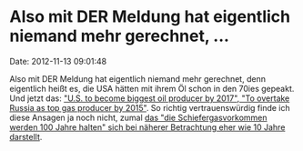 Also mit DER Meldung hat eigentlich niemand mehr gerechnet, \...
================================================================

Date: 2012-11-13 09:01:48

Also mit DER Meldung hat eigentlich niemand mehr gerechnet, denn
eigentlich heißt es, die USA hätten mit ihrem Öl schon in den 70ies
gepeakt. Und jetzt das: [\"U.S. to become biggest oil producer by
2017\", \"To overtake Russia as top gas producer by
2015\"](http://www.reuters.com/article/2012/11/12/iea-oil-report-idUSL5E8MC7GA20121112).
So richtig vertrauenswürdig finde ich diese Ansagen ja noch nicht, zumal
[das \"die Schiefergasvorkommen werden 100 Jahre halten\" sich bei
näherer Betrachtung eher wie 10 Jahre
darstellt](http://www.theenergyreport.com/pub/na/14705).
